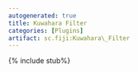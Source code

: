 ```yaml
---
autogenerated: true
title: Kuwahara Filter
categories: [Plugins]
artifact: sc.fiji:Kuwahara\_Filter
---
```


{% include stub%}



